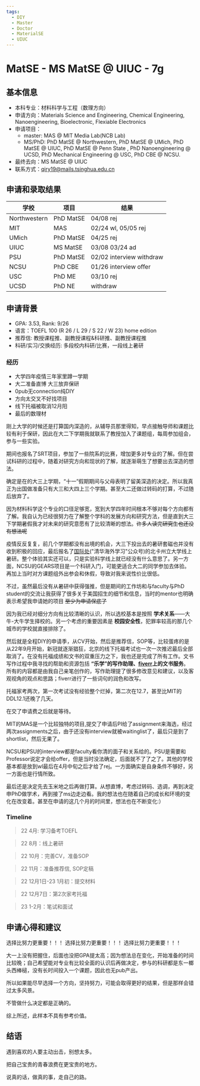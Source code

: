 ```yaml
---
tags:
  - DIY
  - Master
  - Doctor
  - MaterialSE
  - UIUC
---
```


# MatSE - MS MatSE @ UIUC - 7g

## 基本信息

- 本科专业：材料科学与工程（数理方向）
- 申请方向：Materials Science and Engineering, Chemical Engineering, Nanoengineering, Bioelectronic, Flexiable Electronics
- 申请项目：
    - master: MAS @ MIT Media Lab(NCB Lab)
    - MS/PhD: PhD MatSE @ Northwestern, PhD MatSE @ UMich, PhD MatSE @ UIUC, PhD MatSE @ Penn State , PhD Nanoengineering @ UCSD, PhD Mechanical Engineering @ USC, PhD CBE @ NCSU.
- 最终去向：MS MatSE @ UIUC
- 联系方式：qiry19@mails.tsinghua.edu.cn

## 申请和录取结果

| 学校 | 项目 | 结果 |
| ---- | ---- | ---- |
| Northwestern | PhD MatSE | 04/08 rej |
| MIT | MAS | 02/24 wl, 05/05 rej |
| UMich | PhD MatSE | 04/25 rej |
| UIUC | MS MatSE | 03/08 03/24 ad |
| PSU | PhD MatSE | 02/02 interview withdraw | 
| NCSU | PhD CBE | 01/26 interview offer |
| USC | PhD ME | 03/10 rej |
| UCSD | PhD NE | withdraw | 

## 申请背景

- GPA: 3.53, Rank: 9/26
- 语言：TOEFL 100 (R 26 / L 29 / S 22 / W 23) home edition
- 推荐信: 教授课程推、副教授课程&科研推、副教授课程推
- 科研/实习/交换经历: 多段校内科研/比赛，一段线上暑研

### 经历

- 大学四年疫情三年家里蹲一学期
- 大二准备直博 大三放弃保研
- 0pub无connection纯DIY 
- 方向太交叉不好找项目
- 线下托福被取消12月阳
- 最后的数理材

刚上大学的时候还是打算国内深造的，从辅导员那里得知，早点接触导师和课题比较有利于保研，因此在大二下学期我就联系了教授加入了课题组，每周参加组会，参与一些实验。

期间也报名了SRT项目，参加了一些院系的比赛，增加更多对专业的了解。但在尝试科研的过程中，随着对研究方向和现状的了解，就逐渐萌生了想要出去深造的想法。

确定是在的大三上学期，“十一”假期期间与父母表明了留美深造的决定。所以我真正为出国做准备只有大三和大四上三个学期。甚至大二还做过转码的打算，不过随后放弃了。

因为材料科学这个专业的口径足够宽，宽到大学四年时间根本不够对每个方向都有了解。我自认为已经很努力在了解整个学科的发展方向和研究方法，但是直到大三下学期暑假我才对未来的研究意愿有了比较清晰的想法。~~许多人读完研究生也还没有想法呢~~

疫情反反复复，前几个学期都没有出境的机会，大三下投出去的暑研套磁也并没有收到积极的回应，最后报名了[国际处](https://info2021.tsinghua.edu.cn/f/info/xxfb_fg/bmxx/departmentalView?code=253)("清华海外学习"公众号)的北卡州立大学线上暑研。整个体验其实还可以，只是实验科学线上就已经没有什么意思了。另一方面，NCSU的GEARS项目是一个科研入门，可能更适合大二的同学参加去体验。再加上当时对方课题组外出参会和休假，导致对我来说性价比很低。

不过，虽然最后没有从暑研中获得强推，但是期间的工作坊和与faculty与PhD student的交流让我获得了很多关于美国招生的细节和信息，当时的mentor也明确表示希望我申请她的项目 ~~至少为申请保底了~~

因为我已经对细分方向有比较清晰的认识，所以选校基本是按照 **学术关系**——大牛-大牛学生择校的。另一个考虑的重要因素是 **校园安全性**，犯罪率较高的那几个城市的学校就直接排除了。

然后就是全程DIY的申请季，从CV开始，然后是推荐信，SOP等，比较蛋疼的是从22年9月开始，新冠就逐渐猖狂，北京的线下托福考试也一次一次推迟最后全部取消了。在没有托福成绩和文书的双重压力之下，我也还是完成了所有工作。文书写作过程中我寻找的帮助和资源包括 **“乐学”的写作助理、[fiverr](https://www.fiverr.com)上的文书服务**。所有的内容都是由我自己亲笔创作的，写作助理提了很多修改意见和建议，以及客观视角的观点和思路；fiverr进行了一些词句的润色和改写。

托福家考两次，第一次考试没有经验整个烂掉，第二次在12.7，甚至比MIT的DDL12.1还晚了几天。

在交了申请费之后就是等待。

MIT的MAS是一个比较独特的项目,提交了申请后PI给了assignment来海选，经过两次assignments之后，由于还没有interview就被waitinglist了，最后只是到了shortlist，然后无果了。

NCSU和PSU的interview都是faculty看你清的面子和关系给的。PSU是需要和Professor说定才会给offer，但是当时没法确定，后面就不了了之了。其他的学校基本都是放到wl最后在4月中旬之后才给了rej。一方面确实是自身条件不够好，另一方面也是行情所致。

最后还是决定先去玉米地之后再做打算。从想直博，考虑过转码、选调，再到决定申PhD做学术，再到接了ms边走边看。我的想法也在随着自己的成长和环境的变化在改变着。甚至在申请的这几个月的时间里，想法也在不断变化:）

### Timeline

> 22 4月: 学习备考TOEFL

> 22 8月：线上暑研

> 22 10月：完善CV，准备SOP

> 22 11月：准备推荐信, SOP定稿

> 22 12月1日-23 1月初：提交材料

> 22 12月7日：第2次家考托福

> 23 1-2月：笔试和面试

## 申请心得和建议

选择比努力更重要！！！
选择比努力更重要！！！
选择比努力更重要！！！

大一上没有把握住，后面也没把GPA提太高；因为想法总在变化，开始准备的时间比较晚；自己希望能对专业有比较全面的认识后再做决定，参与的科研都是东一榔头西棒槌，没有长时间投入一个课题，因此也无pub产出。

所以如果能尽早选择一个方向，坚持努力，可能会取得更好的结果，但是那样会错过太多风景。

不管做什么决定都是正确的。

综上所述，此样本不具有参考价值。

## 结语

遇到喜欢的人要主动出击，别想太多。

把自己宝贵的青春浪费在更宝贵的地方。

说真的话，做真的事，走自己的路。
